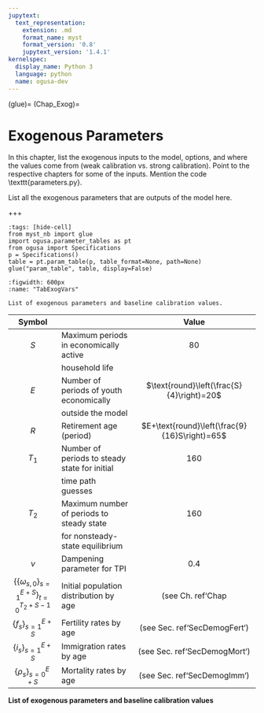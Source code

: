 ```yaml
---
jupytext:
  text_representation:
    extension: .md
    format_name: myst
    format_version: '0.8'
    jupytext_version: '1.4.1'
kernelspec:
  display_name: Python 3
  language: python
  name: ogusa-dev
---
```


(glue)=
(Chap_Exog)=
# Exogenous Parameters


In this chapter, list the exogenous inputs to the model, options, and where the values come from (weak calibration vs. strong calibration). Point to the respective chapters for some of the inputs. Mention the code \texttt{parameters.py}.

  List all the exogenous parameters that are outputs of the model here.

+++
```{code-cell} ogusa-dev
:tags: [hide-cell]
from myst_nb import glue
import ogusa.parameter_tables as pt
from ogusa import Specifications
p = Specifications()
table = pt.param_table(p, table_format=None, path=None)
glue("param_table", table, display=False)
```

```{glue:figure} param_table
:figwidth: 600px
:name: "TabExogVars"

List of exogenous parameters and baseline calibration values.
```

  <!-- \begin{table}[htbp] \centering \captionsetup{width=4.7in}
    \caption{\label{TabExogVars}\textbf{List of exogenous parameters and baseline calibration values}}
      \begin{threeparttable}
      \begin{tabular}{>{\footnotesize}c |>{\footnotesize}l |>{\footnotesize}c}
        \hline\hline
        Symbol & \multicolumn{1}{c}{\footnotesize{Description}} & Value \\
        \hline
        $S$ & Maximum periods in economically active & 80 \\[-1.5mm]
        & \quad household life & \\
        $E$ & Number of periods of youth economically & $\text{round}\left(\frac{S}{4}\right)=20$ \\[-1.5mm]
        & \quad outside the model & \\
        $R$ & Retirement age (period) & $E+\text{round}\left(\frac{9}{16}S\right)=65$ \\
        $T_1$ & Number of periods to steady state for initial & 160 \\[-1.5mm]
        & \quad time path guesses & \\
        $T_2$ & Maximum number of periods to steady state & 160 \\[-1.5mm]
        & \quad for nonsteady-state equilibrium & \\
        $\nu$ & Dampening parameter for TPI & 0.4 \\
        \hline
        $\{\{\omega_{s,0}\}_{s=1}^{E+S}\}_{t=0}^{T_2+S-1}$ & Initial population distribution by age & (see Ch. {ref}`Chap_Demog`) \\
        $\{f_s\}_{s=1}^{E+S}$ & Fertility rates by age & (see Sec. {ref}`SecDemogFert`) \\
        $\{i_s\}_{s=1}^{E+S}$ & Immigration rates by age & (see Sec. {ref}`SecDemogMort`) \\
        $\{\rho_s\}_{s=0}^{E+S}$ & Mortality rates by age & (see Sec. {ref}`SecDemogImm`) \\

        % $\boldsymbol{\hat{\Gamma}}_1$ & Initial distribution of savings & $\boldsymbol{\bar{\Gamma}}$ \\

        % $\{e_{j,s}\}_{j,s=1}^{J,S}$ & Deterministic ability process & (see \citealp{DEMPRW2015}) \\
        % $\{\lambda_j\}_{j=1}^J$ & Lifetime income group percentages & $[0.25,0.25,0.20,0.10,0.10,0.09,0.01]$ \\
        % $J$ & Number of lifetime income groups & 7 \\

        % \hline
        % $\tilde{l}$ & Maximum hours of labor supply & 1 \\
        % $\beta$ & Discount factor & $(0.96)^\frac{80}{S}$ \\
        % $\sigma$ & Coefficient of constant relative risk aversion & 1.5 \\
        % $b$ & Scale parameter in utility of leisure & 0.573 \\
        % $\upsilon$ & Shape parameter in utility of leisure & 2.856 \\
        % $\chi^n_s$ & Disutility of labor level parameters & [19.041, 76.623] \\
        % $\chi^b_j$ & Utility of bequests level parameters &  $[9.264 \times 10^{-5}, 118,648]$ \\ %$1.0 \ \forall j$ \\
        % \hline
        % $Z$ & Level parameter in production function & 1.0 \\
        % $\alpha$ & Capital share of income & 0.35 \\
        % $\delta$ & Capital depreciation rate & $1-(1-0.05)^\frac{80}{S}=0.05$ \\
        % $g_y$ & Growth rate of labor augmenting & $(1+0.03)^\frac{80}{S}-1 = 0.03$ \\[-2mm]
        % & \quad technological progress & \\
        % \hline

        \hline\hline
      \end{tabular}
      \end{threeparttable}
    \end{table} -->

<div id="TabExogVars">

|                                                        Symbol                                                        |                                               |                       Value                       |
|:--------------------------------------------------------------------------------------------------------------------:|:----------------------------------------------|:-------------------------------------------------:|
|                                                         *S*                                                          | Maximum periods in economically active        |                        80                         |
|                                                                                                                      | household life                                |                                                   |
|                                                         *E*                                                          | Number of periods of youth economically       |   $\text{round}\left(\frac{S}{4}\right)=20$   |
|                                                                                                                      | outside the model                             |                                                   |
|                                                         *R*                                                          | Retirement age (period)                       | $E+\text{round}\left(\frac{9}{16}S\right)=65$ |
|                                                   *T*<sub>1</sub>                                                    | Number of periods to steady state for initial |                        160                        |
|                                                                                                                      | time path guesses                             |                                                   |
|                                                   *T*<sub>2</sub>                                                    | Maximum number of periods to steady state     |                        160                        |
|                                                                                                                      | for nonsteady-state equilibrium               |                                                   |
|                                                         *ν*                                                          | Dampening parameter for TPI                   |                        0.4                        |
| {{*ω*<sub>*s*, 0</sub>}<sub>*s* = 1</sub><sup>*E* + *S*</sup>}<sub>*t* = 0</sub><sup>*T*<sub>2</sub> + *S* − 1</sup> | Initial population distribution by age        |                 (see Ch. ref‘Chap                 |
|                              {*f*<sub>*s*</sub>}<sub>*s* = 1</sub><sup>*E* + *S*</sup>                               | Fertility rates by age                        |           (see Sec. ref‘SecDemogFert‘)            |
|                              {*i*<sub>*s*</sub>}<sub>*s* = 1</sub><sup>*E* + *S*</sup>                               | Immigration rates by age                      |           (see Sec. ref‘SecDemogMort‘)            |
|                              {*ρ*<sub>*s*</sub>}<sub>*s* = 0</sub><sup>*E* + *S*</sup>                               | Mortality rates by age                        |            (see Sec. ref‘SecDemogImm‘)            |

<span id="TabExogVars" label="TabExogVars"></span>**List
of exogenous parameters and baseline calibration values**

</div>